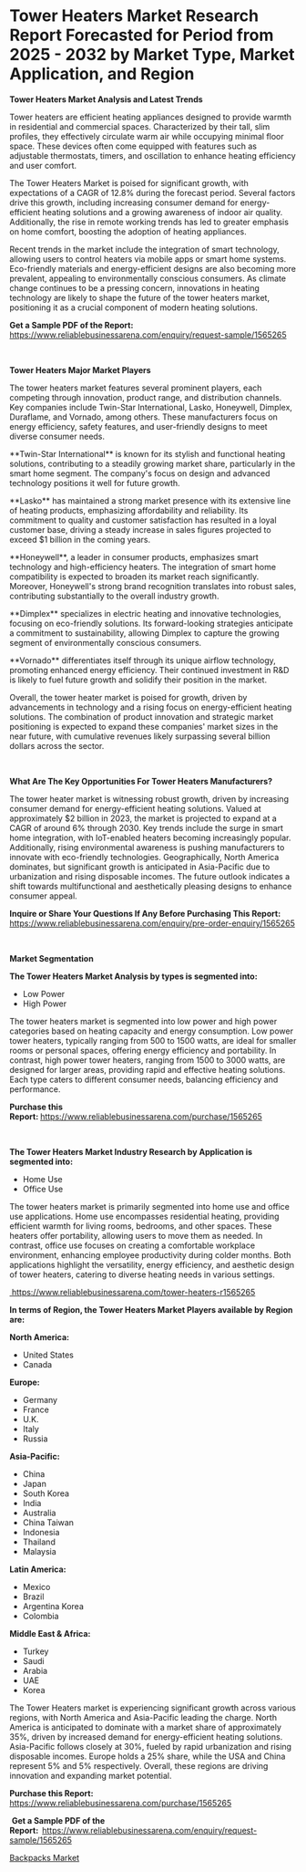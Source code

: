 <p><h1>Tower Heaters Market Research Report Forecasted for Period from 2025 -  2032 by Market Type, Market Application, and Region</h1></p><p><strong>Tower Heaters Market Analysis and Latest Trends</strong></p>
<p><p>Tower heaters are efficient heating appliances designed to provide warmth in residential and commercial spaces. Characterized by their tall, slim profiles, they effectively circulate warm air while occupying minimal floor space. These devices often come equipped with features such as adjustable thermostats, timers, and oscillation to enhance heating efficiency and user comfort.</p><p>The Tower Heaters Market is poised for significant growth, with expectations of a CAGR of 12.8% during the forecast period. Several factors drive this growth, including increasing consumer demand for energy-efficient heating solutions and a growing awareness of indoor air quality. Additionally, the rise in remote working trends has led to greater emphasis on home comfort, boosting the adoption of heating appliances.</p><p>Recent trends in the market include the integration of smart technology, allowing users to control heaters via mobile apps or smart home systems. Eco-friendly materials and energy-efficient designs are also becoming more prevalent, appealing to environmentally conscious consumers. As climate change continues to be a pressing concern, innovations in heating technology are likely to shape the future of the tower heaters market, positioning it as a crucial component of modern heating solutions.</p></p>
<p><strong>Get a Sample PDF of the Report:&nbsp;</strong> <a href="https://www.reliablebusinessarena.com/enquiry/request-sample/1565265?utm_campaign=1891&utm_medium=2&utm_source=Github&utm_content=ia&utm_term=04042025&utm_id=tower-heaters">https://www.reliablebusinessarena.com/enquiry/request-sample/1565265</a></p>
<p>&nbsp;</p>
<p><strong>Tower Heaters Major Market Players</strong></p>
<p><p>The tower heaters market features several prominent players, each competing through innovation, product range, and distribution channels. Key companies include Twin-Star International, Lasko, Honeywell, Dimplex, Duraflame, and Vornado, among others. These manufacturers focus on energy efficiency, safety features, and user-friendly designs to meet diverse consumer needs.</p><p>**Twin-Star International** is known for its stylish and functional heating solutions, contributing to a steadily growing market share, particularly in the smart home segment. The company's focus on design and advanced technology positions it well for future growth.</p><p>**Lasko** has maintained a strong market presence with its extensive line of heating products, emphasizing affordability and reliability. Its commitment to quality and customer satisfaction has resulted in a loyal customer base, driving a steady increase in sales figures projected to exceed $1 billion in the coming years.</p><p>**Honeywell**, a leader in consumer products, emphasizes smart technology and high-efficiency heaters. The integration of smart home compatibility is expected to broaden its market reach significantly. Moreover, Honeywell's strong brand recognition translates into robust sales, contributing substantially to the overall industry growth.</p><p>**Dimplex** specializes in electric heating and innovative technologies, focusing on eco-friendly solutions. Its forward-looking strategies anticipate a commitment to sustainability, allowing Dimplex to capture the growing segment of environmentally conscious consumers.</p><p>**Vornado** differentiates itself through its unique airflow technology, promoting enhanced energy efficiency. Their continued investment in R&D is likely to fuel future growth and solidify their position in the market.</p><p>Overall, the tower heater market is poised for growth, driven by advancements in technology and a rising focus on energy-efficient heating solutions. The combination of product innovation and strategic market positioning is expected to expand these companies' market sizes in the near future, with cumulative revenues likely surpassing several billion dollars across the sector.</p></p>
<p>&nbsp;</p>
<p><strong>What Are The Key Opportunities For Tower Heaters Manufacturers?</strong></p>
<p><p>The tower heater market is witnessing robust growth, driven by increasing consumer demand for energy-efficient heating solutions. Valued at approximately $2 billion in 2023, the market is projected to expand at a CAGR of around 6% through 2030. Key trends include the surge in smart home integration, with IoT-enabled heaters becoming increasingly popular. Additionally, rising environmental awareness is pushing manufacturers to innovate with eco-friendly technologies. Geographically, North America dominates, but significant growth is anticipated in Asia-Pacific due to urbanization and rising disposable incomes. The future outlook indicates a shift towards multifunctional and aesthetically pleasing designs to enhance consumer appeal.</p></p>
<p><strong>Inquire or Share Your Questions If Any Before Purchasing This Report:</strong> <a href="https://www.reliablebusinessarena.com/enquiry/pre-order-enquiry/1565265?utm_campaign=1891&utm_medium=2&utm_source=Github&utm_content=ia&utm_term=04042025&utm_id=tower-heaters">https://www.reliablebusinessarena.com/enquiry/pre-order-enquiry/1565265</a></p>
<p>&nbsp;</p>
<p><strong>Market Segmentation</strong></p>
<p><strong>The Tower Heaters Market Analysis by types is segmented into:</strong></p>
<p><ul><li>Low Power</li><li>High Power</li></ul></p>
<p><p>The tower heaters market is segmented into low power and high power categories based on heating capacity and energy consumption. Low power tower heaters, typically ranging from 500 to 1500 watts, are ideal for smaller rooms or personal spaces, offering energy efficiency and portability. In contrast, high power tower heaters, ranging from 1500 to 3000 watts, are designed for larger areas, providing rapid and effective heating solutions. Each type caters to different consumer needs, balancing efficiency and performance.</p></p>
<p><strong>Purchase this Report:&nbsp;</strong><a href="https://www.reliablebusinessarena.com/purchase/1565265?utm_campaign=1891&utm_medium=2&utm_source=Github&utm_content=ia&utm_term=04042025&utm_id=tower-heaters">https://www.reliablebusinessarena.com/purchase/1565265</a></p>
<p>&nbsp;</p>
<p><strong>The Tower Heaters Market Industry Research by Application is segmented into:</strong></p>
<p><ul><li>Home Use</li><li>Office Use</li></ul></p>
<p><p>The tower heaters market is primarily segmented into home use and office use applications. Home use encompasses residential heating, providing efficient warmth for living rooms, bedrooms, and other spaces. These heaters offer portability, allowing users to move them as needed. In contrast, office use focuses on creating a comfortable workplace environment, enhancing employee productivity during colder months. Both applications highlight the versatility, energy efficiency, and aesthetic design of tower heaters, catering to diverse heating needs in various settings.</p></p>
<p><a href="https://www.reliablebusinessarena.com/tower-heaters-r1565265?utm_campaign=1891&utm_medium=2&utm_source=Github&utm_content=ia&utm_term=04042025&utm_id=tower-heaters">&nbsp;https://www.reliablebusinessarena.com/tower-heaters-r1565265</a></p>
<p><strong>In terms of Region, the Tower Heaters Market Players available by Region are:</strong></p>
<p>
    <p> <strong> North America: </strong>
        <ul>
            <li>United States</li>
            <li>Canada</li>
        </ul>
        </p> 
    <p> <strong> Europe: </strong>
        <ul>
            <li>Germany</li>
            <li>France</li>
            <li>U.K.</li>
            <li>Italy</li>
            <li>Russia</li>
        </ul>
        </p> 
    <p> <strong> Asia-Pacific: </strong>
        <ul>
            <li>China</li>
            <li>Japan</li>
            <li>South Korea</li>
            <li>India</li>
            <li>Australia</li>
            <li>China Taiwan</li>
            <li>Indonesia</li>
            <li>Thailand</li>
            <li>Malaysia</li>
        </ul>
        </p> 
    <p> <strong> Latin America: </strong>
        <ul>
            <li>Mexico</li>
            <li>Brazil</li>
            <li>Argentina Korea</li>
            <li>Colombia</li>
        </ul>
        </p> 
    <p> <strong> Middle East & Africa: </strong>
        <ul>
            <li>Turkey</li>
            <li>Saudi</li>
            <li>Arabia</li>
            <li>UAE</li>
            <li>Korea</li>
        </ul>
    </p>
    </p>
<p><p>The Tower Heaters market is experiencing significant growth across various regions, with North America and Asia-Pacific leading the charge. North America is anticipated to dominate with a market share of approximately 35%, driven by increased demand for energy-efficient heating solutions. Asia-Pacific follows closely at 30%, fueled by rapid urbanization and rising disposable incomes. Europe holds a 25% share, while the USA and China represent 5% and 5% respectively. Overall, these regions are driving innovation and expanding market potential.</p></p>
<p><strong>Purchase this Report: </strong><a href="https://www.reliablebusinessarena.com/purchase/1565265?utm_campaign=1891&utm_medium=2&utm_source=Github&utm_content=ia&utm_term=04042025&utm_id=tower-heaters">https://www.reliablebusinessarena.com/purchase/1565265</a></p>
<p>&nbsp;<strong>Get a Sample PDF of the Report:&nbsp;&nbsp;</strong><a href="https://www.reliablebusinessarena.com/enquiry/request-sample/1565265?utm_campaign=1891&utm_medium=2&utm_source=Github&utm_content=ia&utm_term=04042025&utm_id=tower-heaters">https://www.reliablebusinessarena.com/enquiry/request-sample/1565265</a></p>
<p><strong></strong></p>
<p><p><a href="https://github.com/Krish2023na/Market-Research-Report-List-7/blob/main/backpacks-market.md?utm_campaign=1891&utm_medium=2&utm_source=Github&utm_content=ia&utm_term=04042025&utm_id=tower-heaters">Backpacks Market</a></p></p>